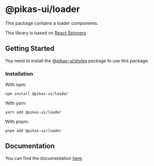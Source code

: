 # @pikas-ui/loader

This package contains a loader components.

This library is based on [React Spinners](https://www.davidhu.io/react-spinners/)

## Getting Started

You need to install the <a href={stylesLink}>@pikas-ui/styles</a> package to use this package.

### Installation

With npm:

```
npm install @pikas-ui/loader
```

With yarn:

```
yarn add @pikas-ui/loader
```

With pnpm:

```
pnpm add @pikas-ui/loader
```

## Documentation

You can find the documentation [here](https://pikas-ui.vercel.app).